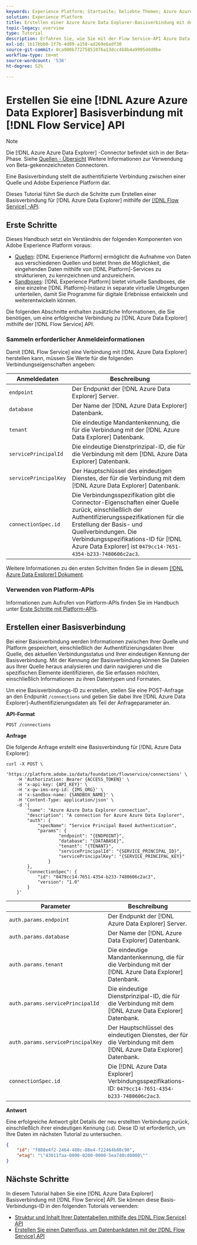 ```yaml
---
keywords: Experience Platform; Startseite; beliebte Themen; Azure Azure Data Explorer; Azure Data Explorer; Azure Data Explorer
solution: Experience Platform
title: Erstellen einer Azure Azure Data Explorer-Basisverbindung mit der Flow Service-API
topic-legacy: overview
type: Tutorial
description: Erfahren Sie, wie Sie mit der Flow Service-API Azure Data Explorer mit Adobe Experience Platform verbinden.
exl-id: 1b17bbb0-1f7b-4d89-a158-ad269e6edf30
source-git-commit: 0ca900b77275851076a13dcc4b8b4a9995ddd0be
workflow-type: tm+mt
source-wordcount: '538'
ht-degree: 52%

---
```


# Erstellen Sie eine [!DNL Azure Azure Data Explorer] Basisverbindung mit [!DNL Flow Service] API

>[!NOTE]
>
>Die [!DNL Azure Azure Data Explorer] -Connector befindet sich in der Beta-Phase. Siehe [Quellen - Übersicht](../../../../home.md#terms-and-conditions) Weitere Informationen zur Verwendung von Beta-gekennzeichneten Connectoren.

Eine Basisverbindung stellt die authentifizierte Verbindung zwischen einer Quelle und Adobe Experience Platform dar.

Dieses Tutorial führt Sie durch die Schritte zum Erstellen einer Basisverbindung für [!DNL Azure Data Explorer] mithilfe der [[!DNL Flow Service] -API](https://www.adobe.io/experience-platform-apis/references/flow-service/).


## Erste Schritte

Dieses Handbuch setzt ein Verständnis der folgenden Komponenten von Adobe Experience Platform voraus:

* [Quellen](../../../../home.md): [!DNL Experience Platform] ermöglicht die Aufnahme von Daten aus verschiedenen Quellen und bietet Ihnen die Möglichkeit, die eingehenden Daten mithilfe von [!DNL Platform]-Services zu strukturieren, zu kennzeichnen und anzureichern.
* [Sandboxes](../../../../../sandboxes/home.md): [!DNL Experience Platform] bietet virtuelle Sandboxes, die eine einzelne [!DNL Platform]-Instanz in separate virtuelle Umgebungen unterteilen, damit Sie Programme für digitale Erlebnisse entwickeln und weiterentwickeln können.

Die folgenden Abschnitte enthalten zusätzliche Informationen, die Sie benötigen, um eine erfolgreiche Verbindung zu [!DNL Azure Data Explorer] mithilfe der [!DNL Flow Service] API.

### Sammeln erforderlicher Anmeldeinformationen

Damit [!DNL Flow Service] eine Verbindung mit [!DNL Azure Data Explorer] herstellen kann, müssen Sie Werte für die folgenden Verbindungseigenschaften angeben:

| Anmeldedaten | Beschreibung |
| ---------- | ----------- |
| `endpoint` | Der Endpunkt der [!DNL Azure Data Explorer] Server. |
| `database` | Der Name der [!DNL Azure Data Explorer] Datenbank. |
| `tenant` | Die eindeutige Mandantenkennung, die für die Verbindung mit der [!DNL Azure Data Explorer] Datenbank. |
| `servicePrincipalId` | Die eindeutige Dienstprinzipal-ID, die für die Verbindung mit dem [!DNL Azure Data Explorer] Datenbank. |
| `servicePrincipalKey` | Der Hauptschlüssel des eindeutigen Dienstes, der für die Verbindung mit dem [!DNL Azure Data Explorer] Datenbank. |
| `connectionSpec.id` | Die Verbindungsspezifikation gibt die Connector-Eigenschaften einer Quelle zurück, einschließlich der Authentifizierungsspezifikationen für die Erstellung der Basis- und Quellverbindungen. Die Verbindungsspezifikations-ID für [!DNL Azure Data Explorer] ist `0479cc14-7651-4354-b233-7480606c2ac3`. |

Weitere Informationen zu den ersten Schritten finden Sie in diesem [[!DNL Azure Data Explorer] Dokument](https://docs.microsoft.com/en-us/azure/data-explorer/kusto/management/access-control/how-to-authenticate-with-aad).

### Verwenden von Platform-APIs

Informationen zum Aufrufen von Platform-APIs finden Sie im Handbuch unter [Erste Schritte mit Platform-APIs](../../../../../landing/api-guide.md).

## Erstellen einer Basisverbindung

Bei einer Basisverbindung werden Informationen zwischen Ihrer Quelle und Platform gespeichert, einschließlich der Authentifizierungsdaten Ihrer Quelle, des aktuellen Verbindungsstatus und Ihrer eindeutigen Kennung der Basisverbindung. Mit der Kennung der Basisverbindung können Sie Dateien aus Ihrer Quelle heraus analysieren und darin navigieren und die spezifischen Elemente identifizieren, die Sie erfassen möchten, einschließlich Informationen zu ihren Datentypen und Formaten.

Um eine Basisverbindungs-ID zu erstellen, stellen Sie eine POST-Anfrage an den Endpunkt `/connections` und geben Sie dabei Ihre [!DNL Azure Data Explorer]-Authentifizierungsdaten als Teil der Anfrageparameter an.

**API-Format**

```https
POST /connections
```

**Anfrage**

Die folgende Anfrage erstellt eine Basisverbindung für [!DNL Azure Data Explorer]:

```shell
curl -X POST \
    'https://platform.adobe.io/data/foundation/flowservice/connections' \
    -H 'Authorization: Bearer {ACCESS_TOKEN}' \
    -H 'x-api-key: {API_KEY}' \
    -H 'x-gw-ims-org-id: {IMS_ORG}' \
    -H 'x-sandbox-name: {SANDBOX_NAME}' \
    -H 'Content-Type: application/json' \
    -d '{
        "name": "Azure Azure Data Explorer connection",
        "description": "A connection for Azure Azure Data Explorer",
        "auth": {
            "specName": "Service Principal Based Authentication",
            "params": {
                    "endpoint": "{ENDPOINT}",
                    "database": "{DATABASE}",
                    "tenant": "{TENANT}",
                    "servicePrincipalId": "{SERVICE_PRINCIPAL_ID}",
                    "servicePrincipalKey": "{SERVICE_PRINCIPAL_KEY}"
                }
        },
        "connectionSpec": {
            "id": "0479cc14-7651-4354-b233-7480606c2ac3",
            "version": "1.0"
        }
    }'
```

| Parameter | Beschreibung |
| --------- | ----------- |
| `auth.params.endpoint` | Der Endpunkt der [!DNL Azure Data Explorer] Server. |
| `auth.params.database` | Der Name der [!DNL Azure Data Explorer] Datenbank. |
| `auth.params.tenant` | Die eindeutige Mandantenkennung, die für die Verbindung mit der [!DNL Azure Data Explorer] Datenbank. |
| `auth.params.servicePrincipalId` | Die eindeutige Dienstprinzipal-ID, die für die Verbindung mit dem [!DNL Azure Data Explorer] Datenbank. |
| `auth.params.servicePrincipalKey` | Der Hauptschlüssel des eindeutigen Dienstes, der für die Verbindung mit dem [!DNL Azure Data Explorer] Datenbank. |
| `connectionSpec.id` | Die [!DNL Azure Data Explorer] Verbindungsspezifikations-ID: `0479cc14-7651-4354-b233-7480606c2ac3`. |

**Antwort**

Eine erfolgreiche Antwort gibt Details der neu erstellten Verbindung zurück, einschließlich ihrer eindeutigen Kennung (`id`). Diese ID ist erforderlich, um Ihre Daten im nächsten Tutorial zu untersuchen.

```json
{
    "id": "f088e4f2-2464-480c-88e4-f22464b80c90",
    "etag": "\"43011faa-0000-0200-0000-5ea740cd0000\""
}
```

## Nächste Schritte

In diesem Tutorial haben Sie eine [!DNL Azure Data Explorer] Basisverbindung mit [!DNL Flow Service] API. Sie können diese Basis-Verbindungs-ID in den folgenden Tutorials verwenden:

* [Struktur und Inhalt Ihrer Datentabellen mithilfe des [!DNL Flow Service] API](../../explore/tabular.md)
* [Erstellen Sie einen Datenfluss, um Datenbankdaten mit der [!DNL Flow Service] API](../../collect/database-nosql.md)
